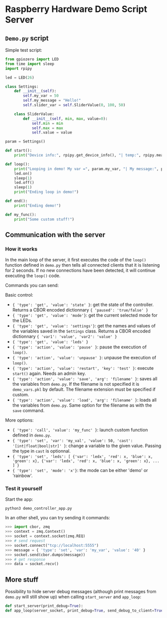 # Raspberry Hardware Demo Script Server

## `Demo.py` script

Simple test script:

```python
from gpiozero import LED
from time import sleep
import rpipy

led = LED(26)

class Settings:
    def __init__(self):
        self.my_var = 50
        self.my_message = "Hello!"
        self.slider_var = self.SliderValue(0, 100, 50)

    class SliderValue:
        def __init__(self, min, max, value=0):
            self.min = min
            self.max = max
            self.value = value

param = Settings()

def start():
    print("Device info:", rpipy.get_device_info(), "| temp:", rpipy.measure_temp())

def loop():
    print("Looping in demo! My var =", param.my_var, "| My message:", param.my_message, "| My slider value:", param.slider_var.value)
    led.on()
    sleep(1)
    led.off()
    sleep(1)
    print("Ending loop in demo!")

def end():
    print("Ending demo!")

def my_func():
    print("Some custom stuff!")
```

## Communication with the server

### How it works

In the main loop of the server, it first executes the code of the `loop()` function defined in `demo.py` then tells all connected clients that it is listening for 2 seconds. If no new connections have been detected, it will continue executing the `loop()` code.

Commands you can send:

Basic control:

- `{ 'type': 'get', 'value': 'state' }`: get the state of the controller. Returns a CBOR encoded dictionnary `{ 'paused': 'true/false' }`
- `{ 'type': 'get', 'value': 'mode'}`: get the current selected mode for the LEDs.
- `{ 'type': 'get', 'value': 'settings'}`: get the names and values of the variables saved in the `Settings` class. Returns a CBOR encoded dictionnary `{ 'var1': 'value', 'var2': 'value' }`
- `{ 'type': 'get', 'value': 'leds' }`
- `{ 'type': 'action', 'value': 'pause' }`: pause the execution of `loop()`.
- `{ 'type': 'action', 'value': 'unpause' }`: unpause the execution of `loop()`.
- `{ 'type': 'action', 'value': 'restart', 'key': 'test' }`: execute `start()` again. Needs an admin key.
- `{ 'type': 'action', 'value': 'save', 'arg': 'filename' }`: saves all the variables from `demo.py`. If the filename is not specified it is `demo_vars.pkl` by default. The filename extension must be specified if custom. 
- `{ 'type': 'action', 'value': 'load', 'arg': 'filename' }`: loads all the variables from `demo.py`. Same option for the filename as with the `save` command.

More options:

- `{ 'type': 'call', 'value': 'my_func' }`: launch custom function defined in `demo.py`.
- `{ 'type': 'set', 'var': 'my_val', 'value': 50, 'cast': '[int|float|bool|str]' }`: change a variable to the given value. Passing the type in `cast` is optionnal.
- `{ 'type': 'set', 'leds': [ {'var': 'ledx', 'red': x, 'blue': x, 'green': x}, {'var': 'ledx', 'red': x, 'blue': x, 'green': x}, ... ] }`
- `{ 'type': 'set', 'mode': 'x'}`: the mode can be either 'demo' or 'rainbow'.

### Test it yourself

Start the app:

`python3 demo_controller_app.py`

In an other shell, you can try sending it commands:

```python
>>> import cbor, zmq
>>> context = zmq.Context()
>>> socket = context.socket(zmq.REQ)
>>> # send request
>>> socket.connect("tcp://localhost:5555")
>>> message = { 'type': 'set', 'var': 'my_var', 'value': '40' }
>>> socket.send(cbor.dumps(message))
>>> # get response 
>>> data = socket.recv()
```

## More stuff

Possibility to hide server debug messages (although print messages from `demo.py` will still show up) when calling `start_server` and `app_loop`:

```python
def start_server(print_debug=True):
def app_loop(server_socket, print_debug=True, send_debug_to_client=True):
```
